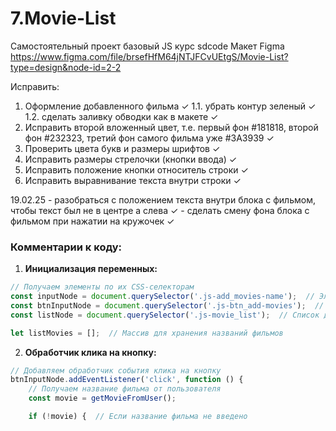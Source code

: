 # 7.Movie-List
Самостоятельный проект базовый JS курс sdcode
Макет Figma
https://www.figma.com/file/brsefHfM64jNTJFCvUEtgS/Movie-List?type=design&node-id=2-2 

Исправить:
1. Оформление добавленного фильма ✓
1.1. убрать контур зеленый ✓
1.2. сделать заливку обводки как в макете ✓
2. Исправить второй вложенный цвет, т.е. первый фон #181818, второй фон #232323, третий фон самого фильма уже #3A3939 ✓
3. Проверить цвета букв и размеры шрифтов ✓
4. Исправить размеры стрелочки (кнопки ввода) ✓
5. Исправить положение кнопки относитель строки ✓
6. Исправить выравнивание текста внутри строки ✓



19.02.25 - разобраться с положением текста внутри блока с фильмом, чтобы текст был не в центре а слева ✓
         - сделать смену фона блока с фильмом при нажатии на кружочек ✓





### Комментарии к коду:

1. **Инициализация переменных:**
```javascript
// Получаем элементы по их CSS-селекторам
const inputNode = document.querySelector('.js-add_movies-name');  // Элемент ввода для названия фильма
const btnInputNode = document.querySelector('.js-btn_add-movies');  // Кнопка для добавления фильма
const listNode = document.querySelector('.js-movie_list');  // Список для отображения добавленных фильмов

let listMovies = [];  // Массив для хранения названий фильмов
```

2. **Обработчик клика на кнопку:**
```javascript
// Добавляем обработчик события клика на кнопку
btnInputNode.addEventListener('click', function () {
    // Получаем название фильма от пользователя
    const movie = getMovieFromUser();

    if (!movie) {  // Если название фильма не введено